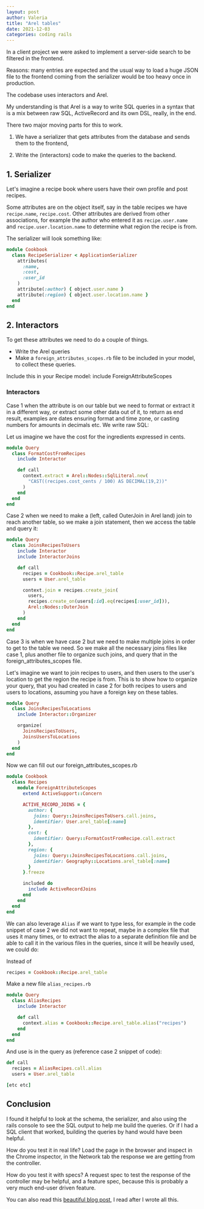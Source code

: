 ```yaml
---
layout: post
author: Valeria
title: "Arel tables"
date: 2021-12-03
categories: coding rails
---
```

In a client project we were asked to implement a server-side search to be
filtered in the frontend.

Reasons: many entries are expected and the usual way to load a huge JSON file
to the frontend coming from the serializer would be too heavy once in
production.

The codebase uses interactors and Arel.

My understanding is that Arel is a way to write SQL queries in a syntax that is
a mix between raw SQL, ActiveRecord and its own DSL, really, in the end.

There two major moving parts for this to work.

1) We have a serializer that gets attributes from the database and sends them to
the frontend,

2) Write the (interactors) code to make the queries to the backend.

## 1. Serializer
Let's imagine a recipe book where users have their own profile and post
recipes.

Some attributes are on the object itself, say in the table recipes we have `recipe.name`,
`recipe.cost`.
Other attributes are derived from other associations, for example the author who
entered it as `recipe.user.name` and `recipe.user.location.name` to determine
what region the recipe is from.

The serializer will look something like:
``` rb
module Cookbook
  class RecipeSerializer < ApplicationSerializer
    attributes(
      :name,
      :cost,
      :user_id
    )
    attribute(:author) { object.user.name }
    attribute(:region) { object.user.location.name }
  end
end
```

## 2. Interactors
To get these attributes we need to do a couple of things.
- Write the Arel queries
- Make a `foreign_attributes_scopes.rb` file to be included in your model, to collect these queries.

Include this in your Recipe model:
include ForeignAttributeScopes

### Interactors
Case 1 when the attribute is on our table but we need to format or extract it in a
different way, or extract some other data out of it, to return as end result,
examples are dates ensuring format and time zone, or casting numbers for amounts in decimals etc.
We write raw SQL:


Let us imagine we have the cost for the ingredients expressed in cents.

```rb
module Query
  class FormatCostFromRecipes
    include Interactor

    def call
      context.extract = Arel::Nodes::SqlLiteral.new(
        "CAST((recipes.cost_cents / 100) AS DECIMAL(19,2))"
      )
    end
  end
end
```


Case 2 when we need to make a (left, called OuterJoin in Arel land) join to reach another table, so we
make a join statement, then we access the table and query it:

```rb
module Query
  class JoinsRecipesToUsers
    include Interactor
    include InteractorJoins

    def call
      recipes = Cookbook::Recipe.arel_table
      users = User.arel_table

      context.join = recipes.create_join(
        users,
        recipes.create_on(users[:id].eq(recipes[:user_id])),
        Arel::Nodes::OuterJoin
      )
    end
  end
end
```

Case 3 is when we have case 2 but we need to make multiple joins in order to get
to the table we need. So we make all the necessary joins files like case 1, plus
another file to organize such joins, and query that in the
foreign_attributes_scopes file.

Let's imagine we want to join recipes to users, and then users to the user's
location to get the region the recipe is from. This is to show how to organize
your query, that you had created in case 2 for both recipes to users and users
to locations, assuming you have a foreign key on these tables.

```rb
module Query
  class JoinsRecipesToLocations
    include Interactor::Organizer

    organize(
      JoinsRecipesToUsers,
      JoinsUsersToLocations
    )
  end
end

```

Now we can fill out our foreign_attributes_scopes.rb
```rb
module Cookbook
  class Recipes
    module ForeignAttributeScopes
      extend ActiveSupport::Concern

      ACTIVE_RECORD_JOINS = {
        author: {
          joins: Query::JoinsRecipesToUsers.call.joins,
          identifier: User.arel_table[:name]
        },
        cost: {
          identifier: Query::FormatCostFromRecipe.call.extract
        },
        region: {
          joins: Query::JoinsRecipesToLocations.call.joins,
          identifier: Geography::Locations.arel_table[:name]
        }
      }.freeze

      included do
        include ActiveRecordJoins
      end
    end
  end
end
```

We can also leverage `Alias` if we want to type less, for example
in the code snippet of case 2 we did not want to repeat, maybe in a complex file
that uses it many times, or to extract the alias to a separate definition file
and be able to call it in the various files in the queries, since it will be
heavily used, we could do:

Instead of
``` rb
recipes = Cookbook::Recipe.arel_table
```

Make a new file `alias_recipes.rb`
``` rb
module Query
  class AliasRecipes
    include Interactor

    def call
      context.alias = Cookbook::Recipe.arel_table.alias("recipes")
    end
  end
end
```

And use is in the query as (reference case 2 snippet of code):
``` rb
def call
  recipes = AliasRecipes.call.alias
  users = User.arel_table

[etc etc]
```

## Conclusion
I found it helpful to look at the schema, the serializer, and also using the
rails console to see the SQL output to help me build the queries. Or if I had
a SQL client that worked, building the queries by hand would have been helpful.

How do you test it in real life?
Load the page in the browser and inspect in the
Chrome inspector, in the Network tab the response we are getting from the
controller.

How do you test it with specs?
A request spec to test the response of the controller may be helpful, and a
feature spec, because this is probably a very much end-user driven feature.

You can also read this [beautiful blog
post](https://thoughtbot.com/blog/using-arel-to-compose-sql-queries), I read after I wrote all this.
